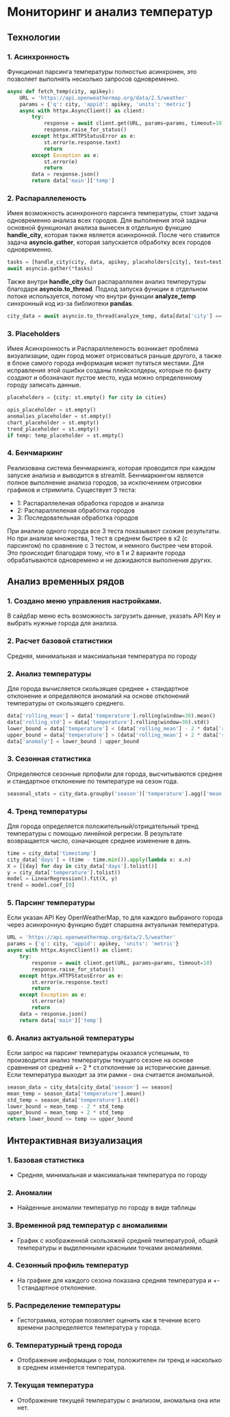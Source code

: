 # Мониторинг и анализ температур
## Технологии
### 1. Асинхронность
Функционал парсинга температуры полностью асинхронен, это позволяет выполнять несколько запросов одновременно.
```py
async def fetch_temp(city, apikey):
    URL = 'https://api.openweathermap.org/data/2.5/weather'
    params = {'q': city, 'appid': apikey, 'units': 'metric'}
    async with httpx.AsyncClient() as client:
        try:
            response = await client.get(URL, params=params, timeout=10)
            response.raise_for_status()
        except httpx.HTTPStatusError as e:
            st.error(e.response.text)
            return
        except Exception as e:
            st.error(e)
            return
        data = response.json()
        return data['main']['temp']
```
### 2. Распараллеленость
Имея возможность асинхронного парсинга температуры, стоит задача одновременно анализа всех городов. Для выполнения этой задачи основной функционал анализа вынесен в отдельную функцию **handle_city**, которая также является асинхронной. После чего ставится задача **asyncio.gather**, которая запускается обработку всех городов одновременно.
```py
tasks = [handle_city(city, data, apikey, placeholders[city], test=test) for city in cities]
await asyncio.gather(*tasks)
```
Также внутри **handle_city** был распараллелен анализ темперутуры благодаря **asyncio.to_thread**. Подход запуска функции в отдельном потоке используется, потому что внутри функции **analyze_temp** синхронный код из-за библиотеки **pandas**.
```py
city_data = await asyncio.to_thread(analyze_temp, data[data['city'] == city].copy())
```
### 3. Placeholders
Имея Асинхронность и Распараллеленость возникает проблема визуализации, один город может отрисоваться раньше другого, а также в блоке самого города информация может путаться местами. Для исправления этой ошибки созданы плейсхолдеры, которые по факту создают и обозначают пустое место, куда можно определенному городу записать данные.
```py
placeholders = {city: st.empty() for city in cities}
```
```py
opis_placeholder = st.empty()
anomalies_placeholder = st.empty()
chart_placeholder = st.empty()
trend_placeholder = st.empty()
if temp: temp_placeholder = st.empty()
```
### 4. Бенчмаркинг
Реализована система бенчмаркинга, которая проводится при каждом запуске анализа и выводится в streamlit. Бенчмаркингом является полное выполнение анализа городов, за исключением отрисовки графиков и стримлита. Существует 3 теста:
- 1: Распараллеленая обработка городов и анализа
- 2: Распараллеленая обработка городов
- 3: Последовательная обработка городов

При анализе одного города все 3 теста показывают схожие результаты. Но при анализе множества, 1 тест в среднем быстрее в х2 (с парсингом) по сравнение с 3 тестом, и немного быстрее чем второй. Это происходит благодаря тому, что в 1 и 2 варианте города обрабатываются одновремено и не дожидаются выполнения других.

## Анализ временных рядов
### 1. Создано меню управления настройками.
В сайдбар меню есть возможность загрузить данные, указать API Key и выбрать нужные города для анализа.
### 2. Расчет базовой статистики
Средняя, минимальная и максимальная температура по городу
### 2. Анализ температуры
Для города вычисляется скользящее среднее + стандартное отклонение и определяются аномалий на основе отклонений температуры от скользящего среднего.
```py
data['rolling_mean'] = data['temperature'].rolling(window=30).mean()
data['rolling_std'] = data['temperature'].rolling(window=30).std()
lower_bound = data['temperature'] < (data['rolling_mean'] - 2 * data['rolling_std'])
upper_bound = data['temperature'] > (data['rolling_mean'] + 2 * data['rolling_std'])
data['anomaly'] = lower_bound | upper_bound
```
### 3. Сезонная статистика
Определяются сезонные прпофили для города, высчитываются среднее и стандартное отклонение по температуре на сезон года.
```py
seasonal_stats = city_data.groupby('season')['temperature'].agg(['mean', 'std'])
```
### 4. Тренд температуры
Для города определяется положительный/отрицательный тренд температуры с помощью линейной регресии. В результате возвращается число, означающее среднее изменение в день.
```py
time = city_data['timestamp']
city_data['days'] = (time - time.min()).apply(lambda x: x.n)
X = [[day] for day in city_data['days'].tolist()]
y = city_data['temperature'].tolist()
model = LinearRegression().fit(X, y)
trend = model.coef_[0]
```
### 5. Парсинг температуры
Если указан API Key OpenWeatherMap, то для каждого выбраного города через асинхронную функцию будет спаршена актуальная температура.
```py
URL = 'https://api.openweathermap.org/data/2.5/weather'
params = {'q': city, 'appid': apikey, 'units': 'metric'}
async with httpx.AsyncClient() as client:
    try:
        response = await client.get(URL, params=params, timeout=10)
        response.raise_for_status()
    except httpx.HTTPStatusError as e:
        st.error(e.response.text)
        return
    except Exception as e:
        st.error(e)
        return
    data = response.json()
    return data['main']['temp']
```
### 6. Анализ актуальной температуры
Если запрос на парсинг температуры оказался успешным, то производится анализ температуры текущего сезоне на основе сравнения от средней +- 2 * ст.отклонение за исторические данные. Если температура выходит за эти рамки - она считается аномальной.
```py
season_data = city_data[city_data['season'] == season]
mean_temp = season_data['temperature'].mean()
std_temp = season_data['temperature'].std()
lower_bound = mean_temp - 2 * std_temp
upper_bound = mean_temp + 2 * std_temp
return lower_bound <= temp <= upper_bound
```
## Интерактивная визуализация
### 1. Базовая статистика
- Средняя, минимальная и максимальная температура по городу
### 2. Аномалии
- Найденные аномалии температур по городу в виде таблицы
### 3. Временной ряд температур с аномалиями
- График с изображенной скользяжей средней температурой, общей температуры и выделенными красными точками аномалиями.
### 4. Сезонный профиль температур
- На графике для каждого сезона показана средняя температура и +- 1 стандартное отклонение.
### 5. Распределение температуры
- Гистограмма, которая позволяет оценить как в течение всего времени распределяется температура у города.
### 6. Температурный тренд города
- Отображение информации о том, положителен ли тренд и насколько в среднем изменяется температура.
### 7. Текущая температура
- Отображение текущей температуры с анализом, аномальна она или нет.

